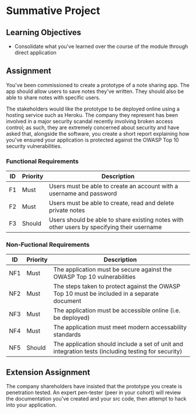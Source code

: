 # Summative Project

## Learning Objectives

* Consolidate what you've learned over the course of the module through direct application

## Assignment

You've been commissioned to create a prototype of a note sharing app. The app should allow users to save notes they've written. They should also be able to share notes with specific users.

The stakeholders would like the prototype to be deployed online using a hosting service such as Heroku. The company they represent has been involved in a major security scandal recently involving broken access control; as such, they are extremely concerned about security and have asked that, alongside the software, you create a short report explaining how you've ensured your application is protected against the OWASP Top 10 security vulnerabilities.

### Functional Requirements

| ID | Priority | Description                                                                                |
|----|----------|--------------------------------------------------------------------------------------------|
| F1 | Must     | Users must be able to create an account with a username and password                       |
| F2 | Must     | Users must be able to create, read and delete private notes                                |
| F3 | Should   | Users should be able to share existing notes with other users by specifying their username |

### Non-Fuctional Requirements

| ID  | Priority | Description                                                                                         |
|-----|----------|-----------------------------------------------------------------------------------------------------|
| NF1 | Must     | The application must be secure against the OWASP Top 10 vulnerabilities                             |
| NF2 | Must     | The steps taken to protect against the OWASP Top 10 must be included in a separate document         |
| NF3 | Must     | The application must be accessible online (i.e. be deployed)                                        |
| NF4 | Must     | The application must meet modern accessability standards                                            |
| NF5 | Should   | The application should include a set of unit and integration tests (including testing for security) |

## Extension Assignment

The company shareholders have insisted that the prototype you create is penetration tested. An expert pen-tester (peer in your cohort) will review the documentation you've created and your src code, then attempt to hack into your application.